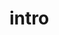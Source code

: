 # intro

<div>
  
  <link rel="stylesheet" href="https://cdn.jsdelivr.net/gh/devicons/devicon@v2.14.0/devicon.min.css">
